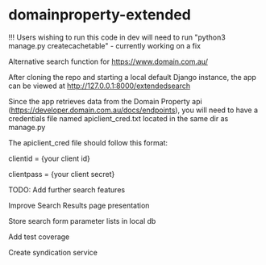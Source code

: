 # domainproperty-extended

!!! Users wishing to run this code in dev will need to run "python3 manage.py createcachetable" - currently working on a fix

Alternative search function for https://www.domain.com.au/

After cloning the repo and starting a local default Django instance, the app can be viewed at http://127.0.0.1:8000/extendedsearch

Since the app retrieves data from the Domain Property api (https://developer.domain.com.au/docs/endpoints), you will need to have a credentials file named apiclient_cred.txt located in the same dir as manage.py

The apiclient_cred file should follow this format:

clientid = {your client id}

clientpass = {your client secret}
  
TODO:
Add further search features

Improve Search Results page presentation

Store search form parameter lists in local db

Add test coverage

Create syndication service


